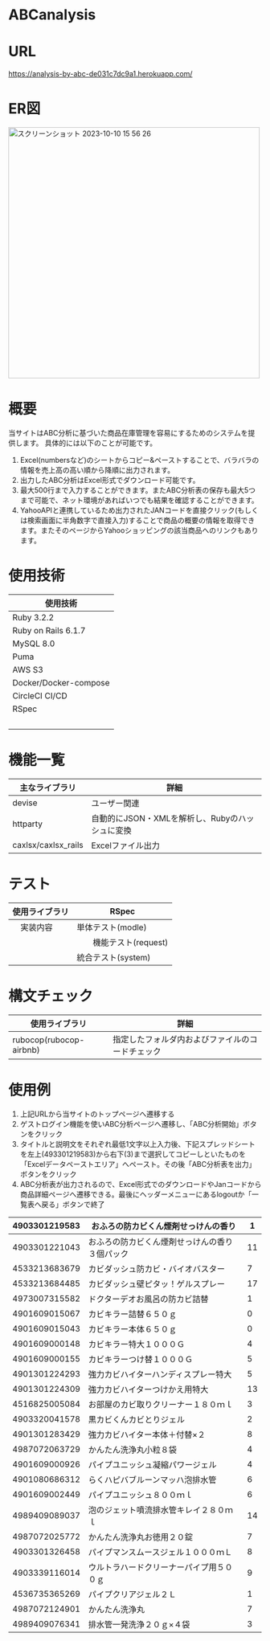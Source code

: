 # ABCanalysis

# URL
https://analysis-by-abc-de031c7dc9a1.herokuapp.com/

# ER図
<img width="500" alt="スクリーンショット 2023-10-10 15 56 26" src="https://github.com/dousi-sputnik/analysis/assets/97434344/f3325d12-d134-4942-99c3-b3cffff95b5c">

# 概要
当サイトはABC分析に基づいた商品在庫管理を容易にするためのシステムを提供します。
具体的には以下のことが可能です。
  1. Excel(numbersなど)のシートからコピー&ペーストすることで、バラバラの情報を売上高の高い順から降順に出力されます。
  2. 出力したABC分析はExcel形式でダウンロード可能です。
  3. 最大500行まで入力することができます。またABC分析表の保存も最大5つまで可能で、ネット環境があればいつでも結果を確認することができます。
  4. YahooAPIと連携しているため出力されたJANコードを直接クリック(もしくは検索画面に半角数字で直接入力)することで商品の概要の情報を取得できます。またそのページからYahooショッピングの該当商品へのリンクもあります。

# 使用技術

 | 使用技術              |
 | ---------------------|
 | Ruby 3.2.2           |
 | Ruby on Rails 6.1.7  |
 | MySQL 8.0            |
 | Puma                 |
 | AWS S3               |
 | Docker/Docker-compose |
 | CircleCI CI/CD       |
 | RSpec                |
　　| Yahoo! JAPAN Web API 

# 機能一覧
  | 主なライブラリ | 詳細 |
  | ----------- | ---- |
   | devise | ユーザー関連 |
   | httparty | 自動的にJSON・XMLを解析し、Rubyのハッシュに変換 |
   | caxlsx/caxlsx_rails | Excelファイル出力 |

# テスト
| 使用ライブラリ  | RSpec |
| -----------  | ----- |
|　実装内容   | 単体テスト(modle) |
|   |　　機能テスト(request) |
|   | 統合テスト(system) |

# 構文チェック
 | 使用ライブラリ | 詳細 |
 | ----- | ----- |
 | rubocop(rubocop-airbnb) | 指定したフォルダ内およびファイルのコードチェック |

# 使用例

1. 上記URLから当サイトのトップページへ遷移する
2. ゲストログイン機能を使いABC分析ページへ遷移し、「ABC分析開始」ボタンをクリック
3. タイトルと説明文をそれぞれ最低1文字以上入力後、下記スプレッドシートを左上(493301219583)から右下(3)まで選択してコピーしといたものを「Excelデータペーストエリア」へペースト。その後「ABC分析表を出力」ボタンをクリック
4. ABC分析表が出力されるので、Excel形式でのダウンロードやJanコードから商品詳細ページへ遷移できる。最後にヘッダーメニューにあるlogoutか「一覧表へ戻る」ボタンで終了

4903301219583 | おふろの防カビくん煙剤せっけんの香り | 1
-- | -- | --
4903301221043 | おふろの防カビくん煙剤せっけんの香り３個パック | 11
4533213683679 | カビダッシュ防カビ・バイオバスター | 7
4533213684485 | カビダッシュ壁ピタッ！ゲルスプレー | 17
4973007315582 | ドクターデオお風呂の防カビ詰替 | 1
4901609015067 | カビキラー詰替６５０ｇ | 0
4901609015043 | カビキラー本体６５０ｇ | 0
4901609000148 | カビキラー特大１０００Ｇ | 4
4901609000155 | カビキラーつけ替１０００Ｇ | 5
4901301224293 | 強力カビハイターハンディスプレー特大 | 5
4901301224309 | 強力カビハイターつけかえ用特大 | 13
4516825005084 | お部屋のカビ取りクリーナー１８０ｍｌ | 3
4903320041578 | 黒カビくんカビとりジェル | 2
4901301283429 | 強力カビハイター本体＋付替×２ | 8
4987072063729 | かんたん洗浄丸小粒８袋 | 4
4901609000926 | パイプユニッシュ凝縮パワージェル | 4
4901080686312 | らくハピバブルーンマッハ泡排水管 | 6
4901609002449 | パイプユニッシュ８００ｍｌ | 6
4989409089037 | 泡のジェット噴流排水管キレイ２８０ｍｌ | 14
4987072025772 | かんたん洗浄丸お徳用２０錠 | 7
4903301326458 | パイプマンスムースジェル１０００ｍＬ | 8
4903339116014 | ウルトラハードクリーナーパイプ用５００ｇ | 9
4536735365269 | パイプクリアジェル２Ｌ | 1
4987072124901 | かんたん洗浄丸 | 7
4989409076341 | 排水管一発洗浄２０ｇ×４袋 | 3

